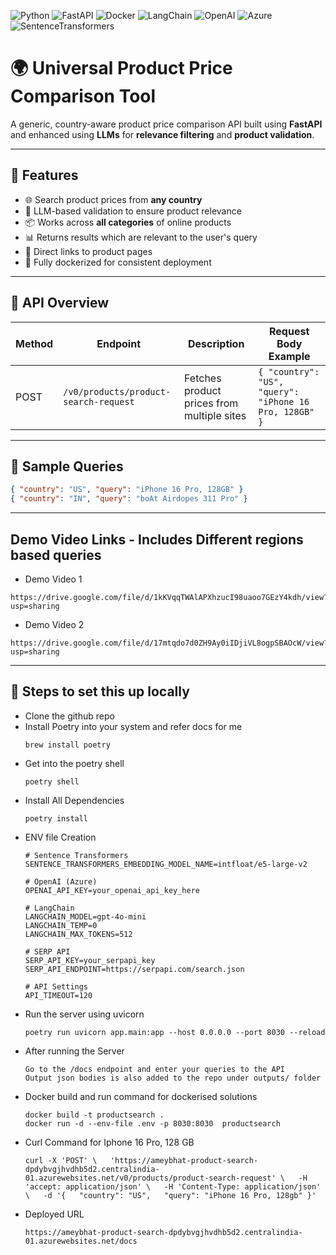 ![Python](https://img.shields.io/badge/python-3.13-blue)
![FastAPI](https://img.shields.io/badge/FastAPI-0.95.2-green)
![Docker](https://img.shields.io/badge/docker-ready-blue)
![LangChain](https://img.shields.io/badge/LangChain-integrated-purple)
![OpenAI](https://img.shields.io/badge/OpenAI-GPT--4-informational)
![Azure](https://img.shields.io/badge/Azure-lightblue)
![SentenceTransformers](https://img.shields.io/badge/SBERT-Sentence--Transformers-orange)


# 🌍 Universal Product Price Comparison Tool

A generic, country-aware product price comparison API built using **FastAPI** and enhanced using **LLMs** for **relevance filtering** and **product validation**.

---

## 🚀 Features

- 🌐 Search product prices from **any country**
- 🧠 LLM-based validation to ensure product relevance
- 📦 Works across **all categories** of online products
- 📊 Returns results which are relevant to the user's query
- 🔗 Direct links to product pages
- 🐳 Fully dockerized for consistent deployment

---

## 📡 API Overview

| Method | Endpoint                                 | Description                                | Request Body Example                                  |
|--------|------------------------------------------|--------------------------------------------|--------------------------------------------------------|
| POST   | `/v0/products/product-search-request`     | Fetches product prices from multiple sites | `{ "country": "US", "query": "iPhone 16 Pro, 128GB" }` |

---
## 🧾 Sample Queries

```json
{ "country": "US", "query": "iPhone 16 Pro, 128GB" }
{ "country": "IN", "query": "boAt Airdopes 311 Pro" }
```

---

## Demo Video Links - Includes Different regions based queries

- Demo Video 1
```
https://drive.google.com/file/d/1kKVqqTWAlAPXhzucI98uaoo7GEzY4kdh/view?usp=sharing
```

- Demo Video 2
```
https://drive.google.com/file/d/17mtqdo7d0ZH9Ay0iIDjiVL8ogpSBAOcW/view?usp=sharing
```

---

## 🧾 Steps to set this up locally

- Clone the github repo 
- Install Poetry into your system and refer docs for me
    ```
    brew install poetry
    ```
- Get into the poetry shell 
    ```
    poetry shell
    ```
- Install All Dependencies
    ```
    poetry install
    ```
- ENV file Creation
    ```
    # Sentence Transformers
    SENTENCE_TRANSFORMERS_EMBEDDING_MODEL_NAME=intfloat/e5-large-v2
    
    # OpenAI (Azure)
    OPENAI_API_KEY=your_openai_api_key_here
    
    # LangChain
    LANGCHAIN_MODEL=gpt-4o-mini
    LANGCHAIN_TEMP=0
    LANGCHAIN_MAX_TOKENS=512
    
    # SERP API
    SERP_API_KEY=your_serpapi_key
    SERP_API_ENDPOINT=https://serpapi.com/search.json
    
    # API Settings
    API_TIMEOUT=120
    ```
- Run the server using uvicorn
    ```
    poetry run uvicorn app.main:app --host 0.0.0.0 --port 8030 --reload
    ```
- After running the Server
    ```
    Go to the /docs endpoint and enter your queries to the API
    Output json bodies is also added to the repo under outputs/ folder
    ```
- Docker build and run command for dockerised solutions
    ```
    docker build -t productsearch .
    docker run -d --env-file .env -p 8030:8030  productsearch 
    ```
- Curl Command for Iphone 16 Pro, 128 GB
    ```
    curl -X 'POST' \   'https://ameybhat-product-search-dpdybvgjhvdhb5d2.centralindia-01.azurewebsites.net/v0/products/product-search-request' \   -H 'accept: application/json' \   -H 'Content-Type: application/json' \   -d '{   "country": "US",   "query": "iPhone 16 Pro, 128gb" }'
    ```
- Deployed URL
    ```
    https://ameybhat-product-search-dpdybvgjhvdhb5d2.centralindia-01.azurewebsites.net/docs
    ```
